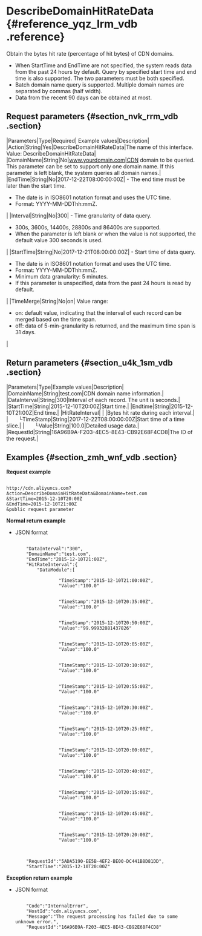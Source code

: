 # DescribeDomainHitRateData {#reference_yqz_lrm_vdb .reference}

Obtain the bytes hit rate \(percentage of hit bytes\) of CDN domains.

-   When StartTime and EndTime are not specified, the system reads data from the past 24 hours by default. Query by specified start time and end time is also supported. The two parameters must be both specified.
-   Batch domain name query is supported. Multiple domain names are separated by commas \(half width\).
-   Data from the recent 90 days can be obtained at most.

## Request parameters {#section_nvk_rrm_vdb .section}

|Parameters|Type|Required| Example values|Description|
|Action|String|Yes|DescribeDomainHitRateData|The name of this interface. Value: DescribeDomainHitRateData|
|DomainName|String|No|www.yourdomain.com|CDN domain to be queried. This parameter can be set to support only one domain name. If this parameter is left blank, the system queries all domain names.|
|EndTime|String|No|2017-12-22T08:00:00:00Z| -   The end time must be later than the start time.
-   The date is in ISO8601 notation format and uses the UTC time.
-   Format: YYYY-MM-DDThh:mmZ.

 |
|Interval|String|No|300| -   Time granularity of data query.
-   300s, 3600s, 14400s, 28800s and 86400s are supported.
-   When the parameter is left blank or when the value is not supported, the default value 300 seconds is used.

 |
|StartTime|String|No|2017-12-21T08:00:00:00Z| -   Start time of data query.
-   The date is in ISO8601 notation format and uses the UTC time.
-   Format: YYYY-MM-DDThh:mmZ.
-   Minimum data granularity: 5 minutes.
-   If this parameter is unspecified, data from the past 24 hours is read by default.

 |
|TimeMerge|String|No|on| Value range:

 -   on: default value, indicating that the interval of each record can be merged based on the time span.
-   off: data of 5-min-granularity is returned, and the maximum time span is 31 days.

 |

## Return parameters {#section_u4k_1sm_vdb .section}

|Parameters|Type|Example values|Description|
|DomainName|String|test.com|CDN domain name information.|
|DataInterval|String|300|Interval of each record. The unit is seconds.|
|StartTime|String|2015-12-10T20:00Z|Start time.|
|Endtime|String|2015-12-10T21:00Z|End time.|
|HitRateInterval| | |Bytes hit rate during each interval.|
|  └TimeStamp|String|2017-12-22T08:00:00:00Z|Start time of a time slice.|
|  └Value|String|100.0|Detailed usage data.|
|RequestId|String|16A96B9A-F203-4EC5-8E43-CB92E68F4CD8|The ID of the request.|

## Examples {#section_zmh_wnf_vdb .section}

**Request example**

```

http://cdn.aliyuncs.com?Action=DescribeDomainHitRateData&DomainName=test.com
&StartTime=2015-12-10T20:00Z
&EndTime=2015-12-10T21:00Z
&public request parameter
```

**Normal return example**

-   JSON format

    ```
    
        "DataInterval":"300",
        "DomainName":"test.com",
        "EndTime":"2015-12-10T21:00Z",
        "HitRateInterval":{
            "DataModule":[
                
                    "TimeStamp":"2015-12-10T21:00:00Z",
                    "Value":"100.0"
                
                
                    "TimeStamp":"2015-12-10T20:35:00Z",
                    "Value":"100.0"
                
                
                    "TimeStamp":"2015-12-10T20:50:00Z",
                    "Value":"99.99932881437826"
                
                
                    "TimeStamp":"2015-12-10T20:05:00Z",
                    "Value":"100.0"
                
                
                    "TimeStamp":"2015-12-10T20:10:00Z",
                    "Value":"100.0"
                
                
                    "TimeStamp":"2015-12-10T20:55:00Z",
                    "Value":"100.0"
                
                
                    "TimeStamp":"2015-12-10T20:30:00Z",
                    "Value":"100.0"
                
                
                    "TimeStamp":"2015-12-10T20:25:00Z",
                    "Value":"100.0"
                
                
                    "TimeStamp":"2015-12-10T20:00:00Z",
                    "Value":"100.0"
                
                
                    "TimeStamp":"2015-12-10T20:40:00Z",
                    "Value":"100.0"
                
                
                    "TimeStamp":"2015-12-10T20:15:00Z",
                    "Value":"100.0"
                
                
                    "TimeStamp":"2015-12-10T20:45:00Z",
                    "Value":"100.0"
                
                
                    "TimeStamp":"2015-12-10T20:20:00Z",
                    "Value":"100.0"
                
            
        
        "RequestId":"5ADA5190-EE5B-4EF2-BE00-DC441B8D81DD",
        "StartTime":"2015-12-10T20:00Z"
    
    ```


**Exception return example**

-   JSON format

    ```
    
        "Code":"InternalError",
        "HostId":"cdn.aliyuncs.com",
        "Message":"The request processing has failed due to some unknown error.",
        "RequestId":"16A96B9A-F203-4EC5-8E43-CB92E68F4CD8"
    
    ```


